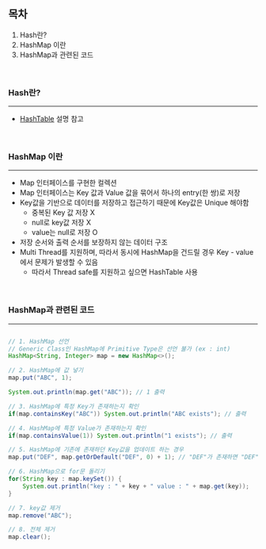## 목차
1. Hash란?
2. HashMap 이란
3. HashMap과 관련된 코드

<br>

### Hash란?
---
- [HashTable](https://github.com/Astrid-DM/Algorithms/blob/master/Structure/HashTable.md) 설명 참고
<br>

### HashMap 이란
---
- Map 인터페이스를 구현한 컬렉션
- Map 인터페이스는 Key 값과 Value 값을 묶어서 하나의 entry(한 쌍)로 저장
- Key값을 기반으로 데이터를 저장하고 접근하기 때문에 Key값은 Unique 해야함
	- 중복된 Key 값 저장 X
	- null로 key값 저장 X
	- value는 null로 저장 O
- 저장 순서와 출력 순서를 보장하지 않는 데이터 구조
- Multi Thread를 지원하며, 따라서 동시에 HashMap을 건드릴 경우 Key - value에서 문제가 발생할 수 있음
	- 따라서 Thread safe를 지원하고 싶으면 HashTable 사용

<br>

### HashMap과 관련된 코드
---
``` java

// 1. HashMap 선언
// Generic Class인 HashMap에 Primitive Type은 선언 불가 (ex : int)
HashMap<String, Integer> map = new HashMap<>();

// 2. HashMap에 값 넣기
map.put("ABC", 1);

System.out.println(map.get("ABC")); // 1 출력

// 3. HashMap에 특정 Key가 존재하는지 확인
if(map.containsKey("ABC")) System.out.println("ABC exists"); // 출력

// 4. HashMap에 특정 Value가 존재하는지 확인
if(map.containsValue(1)) System.out.println("1 exists"); // 출력

// 5. HashMap에 기존에 존재하던 Key값을 업데이트 하는 경우
map.put("DEF", map.getOrDefault("DEF", 0) + 1); // "DEF"가 존재하면 "DEF"의 value+1을 저장, 아닐경우 1을 저장

// 6. HashMap으로 for문 돌리기
for(String key : map.keySet()) {
	System.out.println("key : " + key + " value : " + map.get(key));
}

// 7. key값 제거
map.remove("ABC");

// 8. 전체 제거
map.clear();

```

